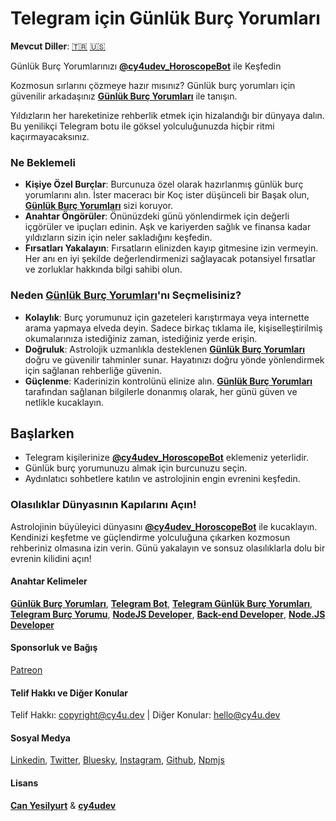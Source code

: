 # Telegram için Günlük Burç Yorumları

**Mevcut Diller**: [🇹🇷](https://cy4u.dev/Daily-Horoscope/tr "Türkçe") [🇺🇸](https://cy4u.dev/Daily-Horoscope/ "İngilizce")

Günlük Burç Yorumlarınızı [**@cy4udev_HoroscopeBot**](https://t.me/cy4udev_HoroscopeBot "Günlük Burç Yorumları") ile Keşfedin

Kozmosun sırlarını çözmeye hazır mısınız? Günlük burç yorumları için güvenilir arkadaşınız [**Günlük Burç Yorumları**](https://cy4u.dev/Daily-Horoscope/tr "Günlük Burç Yorumları") ile tanışın.

Yıldızların her hareketinize rehberlik etmek için hizalandığı bir dünyaya dalın. Bu yenilikçi Telegram botu ile göksel yolculuğunuzda hiçbir ritmi kaçırmayacaksınız.

### Ne Beklemeli

- **Kişiye Özel Burçlar**: Burcunuza özel olarak hazırlanmış günlük burç yorumlarını alın. İster maceracı bir Koç ister düşünceli bir Başak olun, [**Günlük Burç Yorumları**](https://cy4u.dev/Daily-Horoscope/tr "Günlük Burç Yorumları") sizi koruyor.
- **Anahtar Öngörüler**: Önünüzdeki günü yönlendirmek için değerli içgörüler ve ipuçları edinin. Aşk ve kariyerden sağlık ve finansa kadar yıldızların sizin için neler sakladığını keşfedin.
- **Fırsatları Yakalayın**: Fırsatların elinizden kayıp gitmesine izin vermeyin. Her anı en iyi şekilde değerlendirmenizi sağlayacak potansiyel fırsatlar ve zorluklar hakkında bilgi sahibi olun.

### Neden [Günlük Burç Yorumları](https://cy4u.dev/Daily-Horoscope/tr "Günlük Burç Yorumları")'nı Seçmelisiniz?

- **Kolaylık**: Burç yorumunuz için gazeteleri karıştırmaya veya internette arama yapmaya elveda deyin. Sadece birkaç tıklama ile, kişiselleştirilmiş okumalarınıza istediğiniz zaman, istediğiniz yerde erişin.
- **Doğruluk**: Astrolojik uzmanlıkla desteklenen [**Günlük Burç Yorumları**](https://cy4u.dev/Daily-Horoscope/tr "Günlük Burç Yorumları") doğru ve güvenilir tahminler sunar. Hayatınızı doğru yönde yönlendirmek için sağlanan rehberliğe güvenin.
- **Güçlenme**: Kaderinizin kontrolünü elinize alın. [**Günlük Burç Yorumları**](https://cy4u.dev/Daily-Horoscope/tr "Günlük Burç Yorumları") tarafından sağlanan bilgilerle donanmış olarak, her günü güven ve netlikle kucaklayın.

## Başlarken

- Telegram kişilerinize [**@cy4udev_HoroscopeBot**](https://t.me/cy4udev_HoroscopeBot "Günlük Burç Yorumu") eklemeniz yeterlidir.
- Günlük burç yorumunuzu almak için burcunuzu seçin.
- Aydınlatıcı sohbetlere katılın ve astrolojinin engin evrenini keşfedin.

### Olasılıklar Dünyasının Kapılarını Açın!

Astrolojinin büyüleyici dünyasını [**@cy4udev_HoroscopeBot**](https://t.me/cy4udev_HoroscopeBot "Günlük Burç Yorumları") ile kucaklayın. Kendinizi keşfetme ve güçlendirme yolculuğuna çıkarken kozmosun rehberiniz olmasına izin verin. Günü yakalayın ve sonsuz olasılıklarla dolu bir evrenin kilidini açın!

#### Anahtar Kelimeler

[**Günlük Burç Yorumları**](https://cy4u.dev/Daily-Horoscope/tr "Günlük Burç Yorumları"), [**Telegram Bot**](https://cy4u.dev "Telegram Bot Yorumları"), [**Telegram Günlük Burç Yorumları**](https://cy4u.dev/Daily-Horoscope/tr "Telegram Günlük Burç Yorumları"), [**Telegram Burç Yorumu**](https://cy4u.dev/Daily-Horoscope/tr "Telegram Burç Yorumu"), [**NodeJS Developer**](https://cy4u.dev "NodeJS Developer"), [**Back-end Developer**](https://cy4u.dev "Back-end Developer"), [**Node.JS Developer**](https://cy4u.dev "Node.JS Developer")

#### Sponsorluk ve Bağış

[Patreon](https://patreon.com/cy4udev "cy4udev patreon")

#### Telif Hakkı ve Diğer Konular

Telif Hakkı: [copyright@cy4u.dev](mailto:copyright@cy4u.dev "copyright@cy4u.dev") | Diğer Konular: [hello@cy4u.dev](mailto:hello@cy4u.dev "hello@cy4u.dev")

#### Sosyal Medya

[Linkedin](https://www.linkedin.com/company/cy4udev/ "cy4udev linkedin"), [Twitter](https://twitter.com/cy4udev "cy4udev twitter"), [Bluesky](https://bsky.app/profile/cy4u.dev "cy4udev bluesky"), [Instagram](https://instagram.com/cy4udev "cy4udev instagram"), [Github](https://github.com/cy4udev "cy4udev github"), [Npmjs](https://www.npmjs.com/~cy4udev "cy4udev npmjs")

#### Lisans

[**Can Yesilyurt**](https://canyesilyurt.com "Can Yesilyurt") & [**cy4udev**](https://cy4u.dev "cy4udev")
